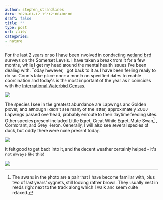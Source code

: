 ```yaml
---
author: stephen_strandlines
date: 2020-01-12 15:42:00+00:00
draft: false
title: ""
type: post
url: /119/
categories:
- nature
---
```


For the last 2 years or so I have been involved in conducting [wetland bird surveys](https://www.bto.org/our-science/projects/wetland-bird-survey) on the Somerset Levels. I have taken a break from it for a few months, while I get my head around the mental health issues I've been dealing with. Today however, I got back to it as I have been feeling ready to do so. Counts take place once a month on specified dates to enable coordination and today's is the most important of the year as it coincides with the [International Waterbird Census](https://europe.wetlands.org/news/international-waterbird-census-2020/).

![](https://www.strandlines.blog/uploads/2020/43da129428.jpg)


The species I see in the greatest abundance are Lapwings and Golden plover, and although I didn't see many of the latter, approximately 2000 Lapwings passed overhead, probably enroute to their daytime feeding sites. Other species present included Little Egret, Great White Egret, Mute Swan[^1] , Cormorant, and Grey Heron. Generally, I will also see several species of duck, but oddly there were none present today.

![](https://www.strandlines.blog/uploads/2020/740a6e8c1b.jpg)


It felt good to get back into it, and the decent weather certainly helped - it's not always like this!

![](https://www.strandlines.blog/uploads/2020/66d6db1b16.jpg)


[^1]: The swans in the photo are a pair that I have become familiar with, plus two of last years' cygnets, still looking rather brown. They usually nest in reeds right next to the track along which I walk and seem quite relaxed. 

